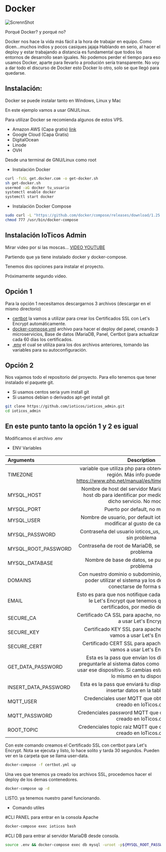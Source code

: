 # Docker
![ScrennShot](https://raw.githubusercontent.com/lordbasex/Docker/master/docker-logo.png)

Porqué Docker? y porqué no?

Docker nos hace la vida más fácil a la hora de trabajar en equipo. Como dicen...muchos indios y pocos casiques jajaja
Hablando en serio, al hacer el deploy y estar trabajando a distancia es fundamental que todos los entornos de desarrollo sean iguales. 
No podemos perder el tiempo para eso usamos Docker, aparte para llevarlo a produción sería transparente.
No voy a dar todo el discurso de Docker esto Docker lo otro, solo se que llegó para quedarse.


## Instalación:
Docker se puede instalar tanto en Windows, Linux y Mac

En este ejemplo vamos a usar GNU/Linux.

Para utilizar Docker se recomienda algunos de estos VPS.

* Amazon AWS (Capa gratis) [link](https://portal.aws.amazon.com/billing/signup#/start)
* Google Cloud (Capa Gratis)
* DigitalOcean
* Linode 
* OVH


Desde una terminal de GNU/Linux como root

* Instalación Docker
```bash
curl -fsSL get.docker.com -o get-docker.sh
sh get-docker.sh
usermod -aG docker tu_usuario
systemctl enable docker
systemctl start docker
```

* Instalación Docker Compose
````bash
sudo curl -L "https://github.com/docker/compose/releases/download/1.25.3/docker-compose-$(uname -s)-$(uname -m)" -o /usr/bin/docker-compose
chmod 777 /usr/bin/docker-compose
````




## Instalación IoTicos Admin

Mirar video por si las moscas... [VIDEO YOUTUBE](https://www.youtube.com/watch?v=saZ8M0nd058)

Partiendo que ya tiene instalado docker y docker-compose.

Tenemos dos opciones para instalar el proyecto.

Próximamente segundo video.

## Opción 1
Para la opción 1 necesitamos descargarnos 3 archivos (descargar en el mismo directorio) 
* [certbot](https://raw.githubusercontent.com/ioticos/ioticos_admin/master/certbot.yml) la vamos a utilizar para crear los Certificados SSL con Let's Encrypt automáticamente.
* [docker-compose.yml](https://raw.githubusercontent.com/ioticos/ioticos_admin/master/docker-compose.yml) archivo para hacer el deploy del panel, creando 3 microservicios, Base de datos (MariaDB, Panel, Certbot (para actualizar cada 60 días los certificados. 
* [.env](https://raw.githubusercontent.com/ioticos/ioticos_admin/master/.env) el cual se utiliza para los dos archivos anteriores, tomando las variables para su autoconfiguración.

## Opción 2
Nos vajamos todo el repositorio del proyecto. Para ello tenemos que tener instalado el paquete git. 
* Si usamos centos seria yum install git
* Si usamos debian o derivados apt-get install git

```bash
git clone https://github.com/ioticos/ioticos_admin.git
cd ioticos_admin
```


## En este punto tanto la opción 1 y 2 es igual

Modificamos el archivo .env

* ENV Variables

| Arguments  | Description |
| :------------ |:------------------------------------------------: 
| TIMEZONE | variable que utiliza php para obtener la hora según la región. Más info puede visitar https://www.php.net/manual/es/timezones.america.php |
| MYSQL_HOST | Nombre de host del servidor MariaDB. Utilizamos el host db para identificar por medio de dns internos dicho servicio. No modificar. |
| MYSQL_PORT  | Puerto por default, no modificar |
| MYSQL_USER | Nombre de usuario, por default ioticos_us, se puede modificar al gusto de cada uno. |
| MYSQL_PASSWORD | Contraseña del usuario ioticos_us, se puede cambiar sin problema |
| MYSQL_ROOT_PASSWORD | Contraseña de root de MariaDB, se puede cambiar sin problema |
| MYSQL_DATABASE | Nombre de base de datos, se puede cambiar sin problema |
| DOMAINS | Con nuestro dominio o subdominio, es necesario para poder utilizar el sistema ya los devices tiene que conectarse de forma segura |
| EMAIL | Esto es para que nos notifique cada 60 días la gente de le Let's Encrypt que tenemos que renovar los certificados, por medio de certbot.|
| SECURE_CA | Certificado CA SSL para apache, no modificar si vamos a usar Let's Encrypt |
| SECURE_KEY | Certificado KEY SSL para apache, no modificar si vamos a usar Let's Encrypt |
| SECURE_CERT | Certificado CERT SSL para apache, no modificar si vamos a usar Let's Encrypt |
|GET_DATA_PASSWORD| Esta es la pass que envían los dispositivos para preguntarle al sistema datos como el tópico que debe usar ese dispositivo. Si cambias esta pass debes hacer lo mismo en tu dispositivo|
|INSERT_DATA_PASSWORD | Esta es la pass que enviará tu dispositivo para poder insertar datos en la tabla data. |
|MQTT_USER| Credenciales user MQTT que obtendras del nodo creado en IoTicos.org |
|MQTT_PASSWORD| Credenciales password MQTT que obtendrás del nodo creado en IoTicos.org | 
|ROOT_TOPIC| Credenciales topic raiz MQTT que obtendrás del nodo creado en IoTicos.org |




Con este comando creamos el Certificado SSL con certbot para Let's Encrypt.
Nota se ejecuta y listo, lo hace solito y tarda 30 segundos. Pueden ver en la carpeta que se llama user-data.

```bash
docker-compose -f certbot.yml up
```

Una ves que tenemos ya creado los archivos SSL, procedemos hacer el deploy de los demas contenedores.

```bash
docker-compose up -d
```

LISTO. ya tenemos nuestro panel funcionando.

* Comando utiles


#CLI PANEL para entrar en la consola Apache
```bash
docker-compose exec ioticos bash
```

#CLI DB para entrar al servidor MariaDB desde consola.
```bash
source .env && docker-compose exec db mysql -uroot -p${MYSQL_ROOT_PASSWORD} ioticos_db
```

